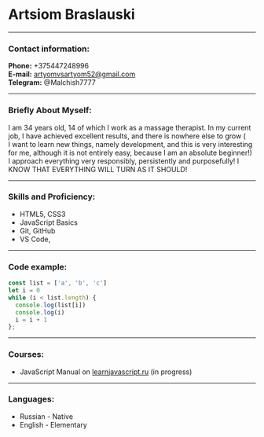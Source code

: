 # Artsiom Braslauski


---

### Contact information:

**Phone:** +375447248996<br>
**E-mail:** artyomvsartyom52@gmail.com<br>
**Telegram:** @Malchish7777<br>


---

### Briefly About Myself:

I am 34 years old, 14 of which I work as a massage therapist. In my current job, I have achieved excellent results, and there is nowhere else to grow (<br>
I want to learn new things, namely development, and this is very interesting for me, although it is not entirely easy, because I am an absolute beginner!) I approach everything very responsibly, persistently and purposefully! I KNOW THAT EVERYTHING WILL TURN AS IT SHOULD!<br>

---

### Skills and Proficiency:

- HTML5, CSS3
- JavaScript Basics
- Git, GitHub
- VS Code,

---

### Code example:

```javascript
const list = ['a', 'b', 'c']
let i = 0
while (i < list.length) {
  console.log(list[i]) 
  console.log(i) 
  i = i + 1
};
```
---

### Courses:

- JavaScript Manual on [learnjavascript.ru](https://learn.javascript.ru/) (in progress)

---

### Languages:
- Russian \- Native
- English \- Elementary


